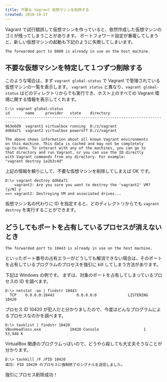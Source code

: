 ```yaml
---
title: 不要な Vagrant 仮想マシンを削除する
created: 2016-10-27
---
```


Vagrant で試行錯誤して仮想マシンを作っていると、依然作成した仮想マシンのゴミが残ってしまうことがあります。
ポートフォワード設定が重複してしまうと、新しい仮想マシンの起動も下記のように失敗してしまいます。

```
The forwarded port to 8080 is already in use on the host machine.
```

不要な仮想マシンを特定して１つずつ削除する
----

このような場合は、まず `vagrant global-status` で Vagrant で管理されている仮想マシンの一覧を表示します。
`vagrant status` と異なり、`vagrant global-status` はどのディレクトリからでも実行でき、ホスト上のすべての Vagrant 環境に関する情報を表示してくれます。

```
C:\> vagrant global-status
id       name     provider   state    directory
--------------------------------------------------------------------------
963e6d9  vagrant1 virtualbox running  D:/z/vagrant
dd68a71  vagrant2 virtualbox poweroff D:/z/vagrant

The above shows information about all known Vagrant environments
on this machine. This data is cached and may not be completely
up-to-date. To interact with any of the machines, you can go to
that directory and run Vagrant, or you can use the ID directly
with Vagrant commands from any directory. For example:
"vagrant destroy 1a2b3c4d"
```

上記の情報を頼りにして、不要な仮想マシンを削除してしまえば OK です。

```
D:\> vagrant destroy dd68a71
    vagrant2: Are you sure you want to destroy the 'vagrant2' VM? [y/N] y
==> vagrant2: Destroying VM and associated drives...
```

仮想マシン名の代わりに ID を指定すると、どのディレクトリからでも `vagrant destroy` を実行することができます。


どうしてもポートを占有しているプロセスが消えないとき
----

```
The forwarded port to 10443 is already in use on the host machine.
```

といったポート番号の占有エラーがどうしても解消できない場合は、そのポートを占有しているプログラムのプロセスを強引に kill してしまう方法があります。

下記は Windows の例です。
まずは、対象のポートを占有してしまっているプロセスの ID を調べます。

```
D:\> netstat -ao | findstr 10443
  TCP    0.0.0.0:10443          0.0.0.0:0              LISTENING       10420
```

プロセス ID 10420 が犯人だと分かりましたので、今度はどんなプログラムによるプロセスなのかを調べます。

```
D:\> tasklist | findstr 10420
VBoxHeadless.exe             10420 Console                    1     53,948 K
```

VirtualBox 関連のプログラムっぽいので、どうやら殺しても大丈夫そうなことが分かります。

```
D:\> taskkill /F /PID 10420
成功: PID 10420 のプロセスに強制終了のシグナルを送信しました。
```

強引にプロセス削除成功！

